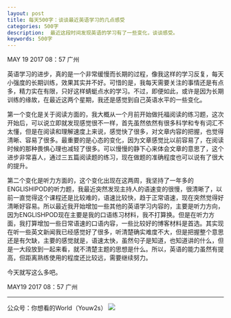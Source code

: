 ```yaml
---
layout: post
title: 每天500字：谈谈最近英语学习的几点感受
categories: 500字
description:  最近这段时间发现英语的学习有了一些变化，谈谈感受。
keywords: 500字
---
```


MAY 19 2017  08：57 广州

英语学习的进步，真的是一个非常缓慢而长期的过程，像我这样的学习反复，每天小强度的长期训练，效果其实并不好。可惜的是，我每天需要关注的事情还是有点多，精力实在有限，只好这样蜻蜓点水的学习。不过，即便如此，或许是因为长期训练的缘故，在最近这两个星期，我还是感觉到自己英语水平的一些变化。

第一个变化是关于阅读方面的，我大概从一个月前开始做托福阅读的练习题，这次开始后，可以说立即就发现感觉很不一样，首先虽然依然有很多科学和专有词汇不太懂，但是在阅读和理解速度上来说，感觉快了很多，对文章内容的把握，也觉得清晰、容易了很多。最重要的是心态的变化，因为文章感觉比以前容易了，在阅读时候的那种畏惧心理也减轻了很多。可以慢慢的静下心来体会文章的意思了，这个进步非常喜人，通过三五篇阅读题的练习，现在做题的准确程度也可以说有了很大的提升。

第二个变化是听力方面的，这个变化出现在这两周，我坚持了一年多的ENGLISHIPOD的听力题，我最近突然发现主持人的语速变的很慢，很清晰了，以前一直觉得这个课程还是比较难的，语速比较快，趋于正常语速，现在突然觉得好清晰好容易。所以最近我开始增加一些其他的英语学习内容的，主要是听力方向，因为ENGLISHPOD现在主要是我的口语练习材料，我不打算换。但是在听力方面，我打算增加一些日常语速的口语内容，一些比较好的博客材料是首选。其实现在听一些英文新闻我已经感觉好了很多，听清楚确实难度不大，但是把握整个意思还是有欠缺，主要的感觉就是，语速太快，虽然句子是知道，也知道讲的什么，但是一大段放到一起来看，就不清楚主题的思想是什么。所以，英语的能力虽然有提高，但距离熟练使用的程度还比较远，需要继续努力。

今天就写这么多吧。

MAY19 2017  08：57 广州

---- 
公众号：你想看的World（Youw2s）
![][image-1]

[image-1]:	http://upload-images.jianshu.io/upload_images/3342594-dca1f89eba3e50ca.jpg?imageMogr2/auto-orient/strip%7CimageView2/2/w/1240